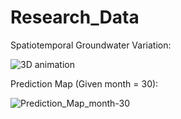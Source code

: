 # Research_Data

Spatiotemporal Groundwater Variation:

![3D animation](https://github.com/kisalchandula/Groundwater-Research-Malwathuoya/assets/62669106/659d2fc1-ef06-4fe3-aab0-d93fcdfaa99c)



Prediction Map (Given month = 30):

![Prediction_Map_month-30](https://github.com/kisalchandula/Groundwater-Research-Malwathuoya/assets/62669106/05e6beda-8a8b-46fc-a131-6ba7a716d3e5)
